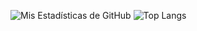 ![Mis Estadísticas de GitHub](https://github-readme-stats.vercel.app/api?username=softimelody&show_icons=true&theme=radical)
![Top Langs](https://github-readme-stats.vercel.app/api/top-langs/?username=softimelody&layout=compact&theme=tokyonight)
